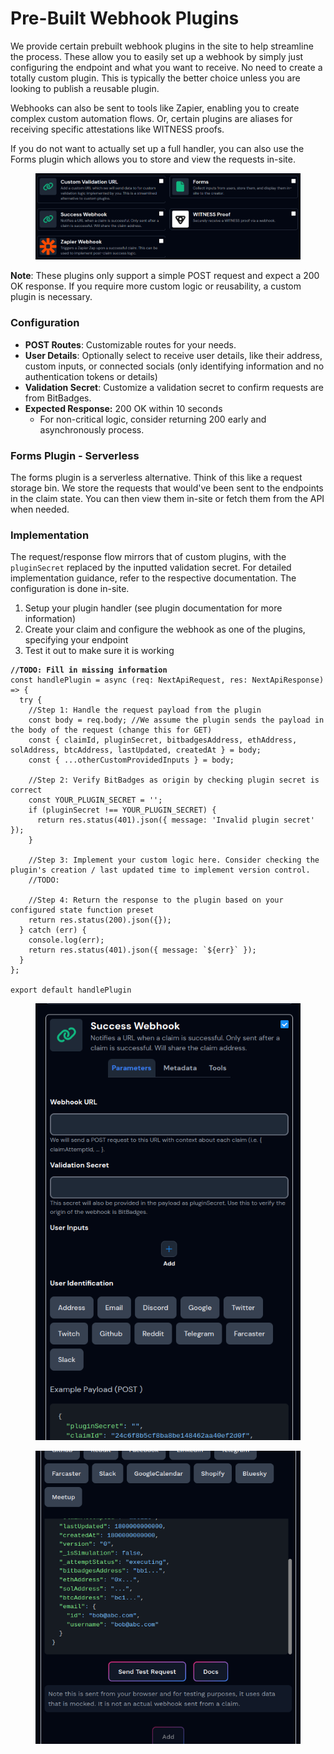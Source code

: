 # Pre-Built Webhook Plugins

We provide certain prebuilt webhook plugins in the site to help streamline the process. These allow you to easily set up a webhook by simply just configuring the endpoint and what you want to receive. No need to create a totally custom plugin. This is typically the better choice unless you are looking to publish a reusable plugin.

Webhooks can also be sent to tools like Zapier, enabling you to create complex custom automation flows. Or, certain plugins are aliases for receiving specific attestations like WITNESS proofs.&#x20;

If you do not want to actually set up a full handler, you can also use the Forms plugin which allows you to store and view the requests in-site.

<figure><img src="../../../../.gitbook/assets/image (1) (1) (1) (1) (1) (1) (1) (1) (1) (1) (1) (1) (1) (1).png" alt=""><figcaption></figcaption></figure>

**Note**: These plugins only support a simple POST request and expect a 200 OK response. If you require more custom logic or reusability, a custom plugin is necessary.

### Configuration

* **POST Routes**: Customizable routes for your needs.
* **User Details**: Optionally select to receive user details, like their address, custom inputs, or connected socials (only identifying information and no authentication tokens or details)
* **Validation Secret**: Customize a validation secret to confirm requests are from BitBadges.
* **Expected Response:** 200 OK within 10 seconds
  * For non-critical logic, consider returning 200 early and asynchronously process.

### Forms Plugin  - Serverless

The forms plugin is a serverless alternative. Think of this like a request storage bin. We store the requests that would've been sent to the endpoints in the claim state. You can then view them in-site or fetch them from the API when needed.

### Implementation

The request/response flow mirrors that of custom plugins, with the `pluginSecret` replaced by the inputted validation secret. For detailed implementation guidance, refer to the respective documentation. The configuration is done in-site.

1. Setup your plugin handler (see plugin documentation for more information)
2. Create your claim and configure the webhook as one of the plugins, specifying your endpoint
3. Test it out to make sure it is working

<pre class="language-typescript"><code class="lang-typescript"><strong>//TODO: Fill in missing information
</strong>const handlePlugin = async (req: NextApiRequest, res: NextApiResponse) => {
  try {
    //Step 1: Handle the request payload from the plugin
    const body = req.body; //We assume the plugin sends the payload in the body of the request (change this for GET)
    const { claimId, pluginSecret, bitbadgesAddress, ethAddress, solAddress, btcAddress, lastUpdated, createdAt } = body;
    const { ...otherCustomProvidedInputs } = body;

    //Step 2: Verify BitBadges as origin by checking plugin secret is correct
    const YOUR_PLUGIN_SECRET = '';
    if (pluginSecret !== YOUR_PLUGIN_SECRET) {
      return res.status(401).json({ message: 'Invalid plugin secret' });
    }

    //Step 3: Implement your custom logic here. Consider checking the plugin's creation / last updated time to implement version control.
    //TODO: 

    //Step 4: Return the response to the plugin based on your configured state function preset
    return res.status(200).json({});
  } catch (err) {
    console.log(err);
    return res.status(401).json({ message: `${err}` });
  }
};

export default handlePlugin
</code></pre>

<figure><img src="../../../../.gitbook/assets/image (164).png" alt=""><figcaption></figcaption></figure>

<figure><img src="../../../../.gitbook/assets/image (2) (1).png" alt=""><figcaption></figcaption></figure>
